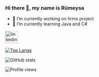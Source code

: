 ### Hi there 👋, my name is Rümeysa


- 🔭 I’m currently working on hrms project 
- 🌱 I’m currently learning Java and C# 


[<img src='https://cdn.jsdelivr.net/npm/simple-icons@3.0.1/icons/linkedin.svg' alt='linkedin' height='40'>](https://www.linkedin.com/in/rumeysacelik/)  

[![Top Langs](https://github-readme-stats.vercel.app/api/top-langs/?username=rumeysacelik)](https://github.com/anuraghazra/github-readme-stats)

![GitHub stats](https://github-readme-stats.vercel.app/api?username=rumeysacelik&show_icons=true)  

![Profile views](https://gpvc.arturio.dev/rumeysacelik)  

